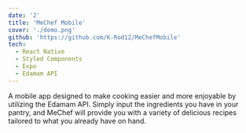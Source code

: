 ```yaml
---
date: '2'
title: 'MeChef Mobile'
cover: './demo.png'
github: 'https://github.com/K-Rod12/MeChefMobile'
tech:
  - React Native
  - Styled Components
  - Expo
  - Edamam API
---
```


A mobile app designed to make cooking easier and more enjoyable by utilizing the Edamam API. Simply input the ingredients you have in your pantry, and MeChef will provide you with a variety of delicious recipes tailored to what you already have on hand.

